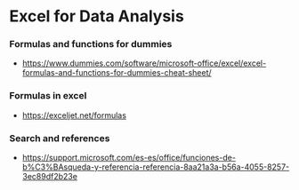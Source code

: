 # Excel for Data Analysis

### Formulas and functions for dummies

- https://www.dummies.com/software/microsoft-office/excel/excel-formulas-and-functions-for-dummies-cheat-sheet/

### Formulas in excel

- https://exceljet.net/formulas

### Search and references

- https://support.microsoft.com/es-es/office/funciones-de-b%C3%BAsqueda-y-referencia-referencia-8aa21a3a-b56a-4055-8257-3ec89df2b23e